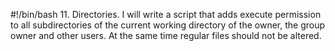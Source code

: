 #!/bin/bash
11. Directories. I will write a script that adds execute permission to all subdirectories of the current working directory of the owner, the group owner and other users. At the same time regular files should not be altered.
